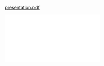 
[presentation.pdf](output/Presentation_v_final.pdf)

![Slides](output/Presentation_v_final.pdf "opioid crisis")
